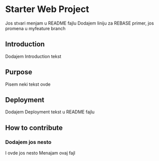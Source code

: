 # Starter Web Project
Jos stvari menjam u README fajlu
Dodajem liniju za REBASE primer,
jos promena u myfeature branch
## Introduction
Dodajem Introduction tekst
## Purpose
Pisem neki tekst ovde
## Deployment
Dodajem Deployment tekst u README fajlu
## How to contribute
### Dodajem jos nesto
I ovde jos nesto
Menajam ovaj fajl
